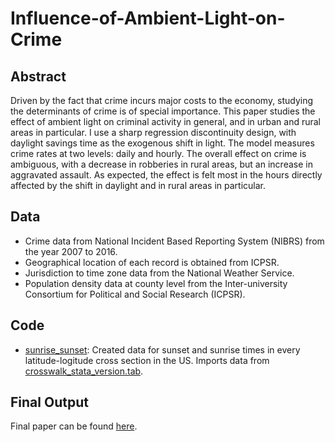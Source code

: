 # Influence-of-Ambient-Light-on-Crime

## Abstract
Driven by the fact that crime incurs major costs to the economy, studying the determinants of crime is of special importance. This paper studies the effect of ambient light on criminal activity in general, and in urban and rural areas in particular. I use a sharp regression discontinuity design, with daylight savings time as the exogenous shift in light. The model measures crime rates at two levels: daily and hourly. The overall effect on crime is ambiguous, with a decrease in robberies in rural areas, but an increase in aggravated assault. As expected, the effect is felt most in the hours directly affected by the shift in daylight and in rural areas in particular.

## Data
* Crime data from National Incident Based Reporting System (NIBRS) from the year 2007 to 2016.
* Geographical location of each record is obtained from ICPSR.
* Jurisdiction to time zone data from the National Weather Service.
* Population density data at county level from the Inter-university Consortium for Political and Social Research (ICPSR).

## Code
* [sunrise_sunset](https://github.com/ridhika123/Influence-of-Ambient-Light-on-Crime/blob/main/sunrise_sunset.ipynb): Created data for sunset and sunrise times in every latitude-logitude cross section in the US. Imports data from [crosswalk_stata_version.tab](https://github.com/ridhika123/Influence-of-Ambient-Light-on-Crime/blob/main/crosswalk_stata_version.tab).

## Final Output
Final paper can be found [here](https://github.com/ridhika123/Influence-of-Ambient-Light-on-Crime/blob/main/Influence%20of%20Ambient%20Light%20on%20Crime.pdf).
